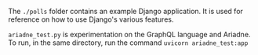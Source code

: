 The `./polls` folder contains an example Django application. It is used for reference on how to use Django's various features.

`ariadne_test.py` is experimentation on the GraphQL language and Ariadne. To run, in the same directory, run the command `uvicorn ariadne_test:app`